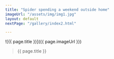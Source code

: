 ```yaml
---
title: "Spider spending a weekend outside home"
imageUrl: "/assets/img/img1.jpg"
layout: default
nextPage: "/gallery/index2.html"

---
```


![{{ page.title }}]({{ page.imageUrl }})
> {{ page.title }}
